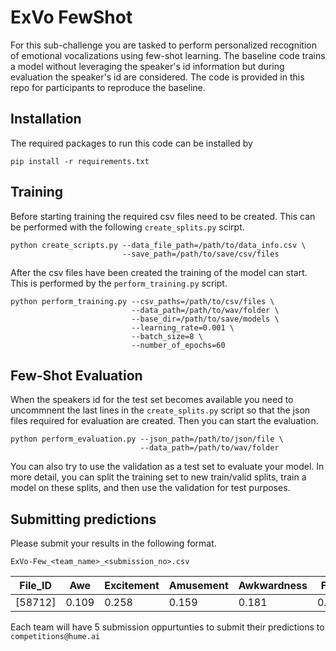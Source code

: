 # ExVo FewShot

For this sub-challenge you are tasked to perform personalized recognition of emotional vocalizations using few-shot learning. The baseline code trains a model without leveraging the speaker's id information but during evaluation the speaker's id are considered. The code is provided in this repo for participants to reproduce the baseline.

## Installation

The required packages to run this code can be installed by

```
pip install -r requirements.txt
```

## Training

Before starting training the required csv files need to be created. This can be performed with the following `create_splits.py` scirpt.

```
python create_scripts.py --data_file_path=/path/to/data_info.csv \
                         --save_path=/path/to/save/csv/files
```

After the csv files have been created the training of the model can start. This is performed by the `perform_training.py` script.

```
python perform_training.py --csv_paths=/path/to/csv/files \
                           --data_path=/path/to/wav/folder \
                           --base_dir=/path/to/save/models \
                           --learning_rate=0.001 \
                           --batch_size=8 \
                           --number_of_epochs=60
```

## Few-Shot Evaluation

When the speakers id for the test set becomes available you need to uncommnent the last lines in the `create_splits.py` script so that the json files required for evaluation are created. Then you can start the evaluation.

```
python perform_evaluation.py --json_path=/path/to/json/file \
                             --data_path=/path/to/wav/folder 
```

You can also try to use the validation as a test set to evaluate your model. In more detail, you can split the training set to new train/valid splits, train a model on these splits, and then use the validation for test purposes.

## Submitting predictions 

Please submit your results in the following format.

`ExVo-Few_<team_name>_<submission_no>.csv` 

|File_ID|Awe   |Excitement|Amusement|Awkwardness|Fear   |Horror|Distress|Triumph|Sadness|Surprise|
|-------|------|----------|---------|-----------|-------|------|--------|-------|-------|--------|
|[58712]|0.109 |0.258     | 0.159   |0.181      |0.605  |0.591 |0.462   |0.071  |0.160  |0.520   |

Each team will have 5 submission oppurtunties to submit their predictions to `competitions@hume.ai`
